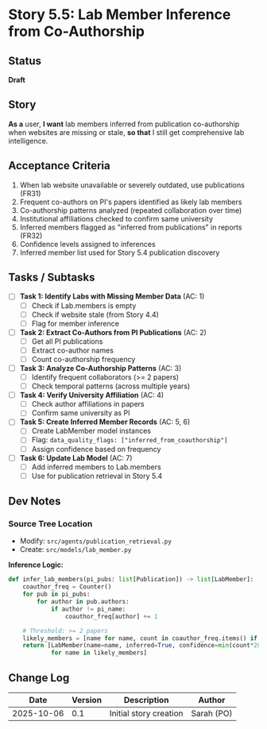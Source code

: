 # Story 5.5: Lab Member Inference from Co-Authorship

## Status

**Draft**

## Story

**As a** user,
**I want** lab members inferred from publication co-authorship when websites are missing or stale,
**so that** I still get comprehensive lab intelligence.

## Acceptance Criteria

1. When lab website unavailable or severely outdated, use publications (FR31)
2. Frequent co-authors on PI's papers identified as likely lab members
3. Co-authorship patterns analyzed (repeated collaboration over time)
4. Institutional affiliations checked to confirm same university
5. Inferred members flagged as "inferred from publications" in reports (FR32)
6. Confidence levels assigned to inferences
7. Inferred member list used for Story 5.4 publication discovery

## Tasks / Subtasks

- [ ] **Task 1: Identify Labs with Missing Member Data** (AC: 1)
  - [ ] Check if Lab.members is empty
  - [ ] Check if website stale (from Story 4.4)
  - [ ] Flag for member inference

- [ ] **Task 2: Extract Co-Authors from PI Publications** (AC: 2)
  - [ ] Get all PI publications
  - [ ] Extract co-author names
  - [ ] Count co-authorship frequency

- [ ] **Task 3: Analyze Co-Authorship Patterns** (AC: 3)
  - [ ] Identify frequent collaborators (>= 2 papers)
  - [ ] Check temporal patterns (across multiple years)

- [ ] **Task 4: Verify University Affiliation** (AC: 4)
  - [ ] Check author affiliations in papers
  - [ ] Confirm same university as PI

- [ ] **Task 5: Create Inferred Member Records** (AC: 5, 6)
  - [ ] Create LabMember model instances
  - [ ] Flag: `data_quality_flags: ["inferred_from_coauthorship"]`
  - [ ] Assign confidence based on frequency

- [ ] **Task 6: Update Lab Model** (AC: 7)
  - [ ] Add inferred members to Lab.members
  - [ ] Use for publication retrieval in Story 5.4

## Dev Notes

### Source Tree Location
- Modify: `src/agents/publication_retrieval.py`
- Create: `src/models/lab_member.py`

**Inference Logic:**
```python
def infer_lab_members(pi_pubs: list[Publication]) -> list[LabMember]:
    coauthor_freq = Counter()
    for pub in pi_pubs:
        for author in pub.authors:
            if author != pi_name:
                coauthor_freq[author] += 1

    # Threshold: >= 2 papers
    likely_members = [name for name, count in coauthor_freq.items() if count >= 2]
    return [LabMember(name=name, inferred=True, confidence=min(count*20, 100))
            for name in likely_members]
```

## Change Log

| Date | Version | Description | Author |
|------|---------|-------------|--------|
| 2025-10-06 | 0.1 | Initial story creation | Sarah (PO) |
